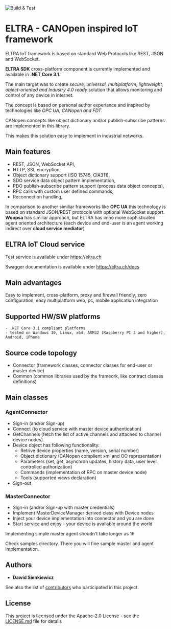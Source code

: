 ![Build & Test](https://github.com/eltra-ch/eltra-sdk/workflows/Build%20&%20Test/badge.svg)

# ELTRA - CANOpen inspired IoT framework

ELTRA IoT framework is based on standard Web Protocols like REST, JSON and WebSocket.

**ELTRA SDK** cross-platform component is currently implemented and available in **.NET Core 3.1**.  

The main target was to create *secure, universal, multiplatform, lightweight, object-oriented and Industry 4.0 ready* solution that allows monitoring and control of any device in internet.

The concept is based on personal author experiance and inspired by technologies like *OPC UA, CANopen and FDT*.

CANopen concepts like object dictionary and/or publish-subscribe patterns are implemented in this library.

This makes this solution easy to implement in industrial networks.

## Main features

- REST, JSON, WebSocket API,
- HTTP, SSL encryption, 
- Object dictionary support (ISO 15745, CIA311),
- SDO service data object pattern implementation,
- PDO publish-subscribe pattern support (process data object concepts),
- RPC calls with custom user defined commands,
- Reconnection handling,

In comparison to another similiar frameworks like **OPC UA** this technology is based on standard JSON/REST protocols with optional WebSocket support. 
**Woopsa** has similiar approach, but ELTRA has imho more sophisticated agent oriented architecture (each device and end-user is an agent working indirect over **cloud service mediator**)

## ELTRA IoT Cloud service

Test service is available under https://eltra.ch

Swagger documentation is available under https://eltra.ch/docs

## Main advantages

Easy to implement, cross-platform, proxy and firewall friendly, zero configuration, easy multiplatform web, pc, mobile application integration

## Supported HW/SW platforms	

    - .NET Core 3.1 compliant platforms
    - tested on Windows 10, Linux, x64, ARM32 (Raspberry PI 3 and higher), Android, iPhone

## Source code topology
   
   * Connector (framework classes, connector classes for end-user or master device)
   * Common (common libraries used by the frameork, like contract classes definitions)

## Main classes

### AgentConnector

- Sign-in (and/or Sign-up)
- Connect (to cloud service with master device authentication)
- GetChannels (fetch the list of active channels and attached to channel device nodes)
- Device object has following functionality:
    - Retrive device properties (name, version, serial number)
    - Object dictionary (CANopen complient xml and OO representation)
    - Parameters (set, get, asynchron updates, history data, user level controlled authorization)
    - Commands (implementation of RPC on master device node)
    - Tools (supported views declaration)
- Sign-out

### MasterConnector

- Sign-in (and/or Sign-up with master credentials)
- Implement MasterDeviceManager derived class with Device nodes
- Inject your device implementation into connector and you are done
- Start service and enjoy - your device is available around the world

Implementing simple master agent shoudn't take longer as 1h 

Check samples directory. There you will fine sample master and agent implementation.

## Authors

* **Dawid Sienkiewicz**

See also the list of [contributors](https://github.com/eltra-ch/eltra/contributors) who participated in this project.

## License

This project is licensed under the Apache-2.0 License - see the [LICENSE.md](LICENSE.md) file for details
